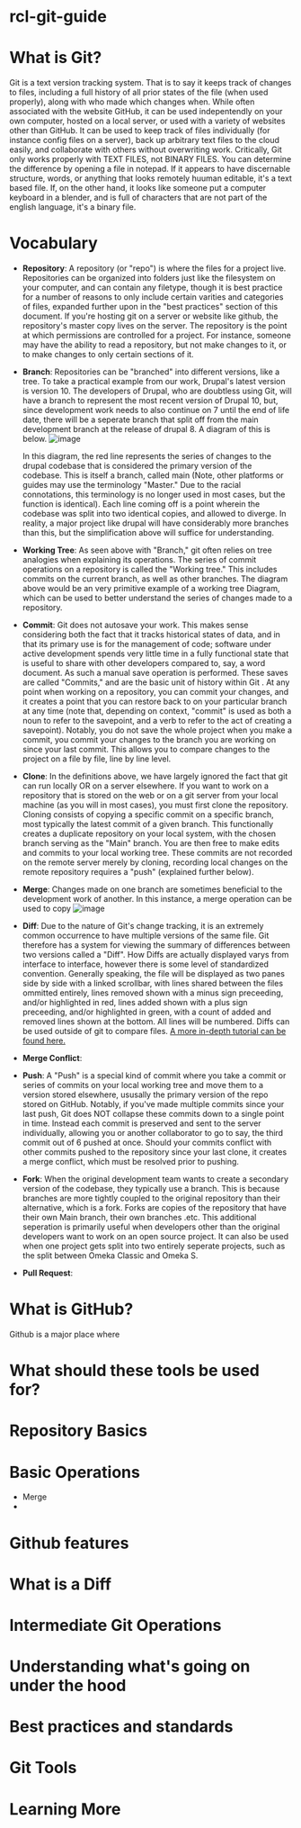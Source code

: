 # rcl-git-guide

# What is Git?
Git is a text version tracking system. That is to say it keeps track of changes to files, including a full history of all prior states of the file (when used properly), along with who made which changes when. While often associated with the website GitHub, it can be used indepentendly on your own computer, hosted on a local server, or used with a variety of websites other than GitHub. It can be used to keep track of files individually (for instance config files on a server), back up arbitrary text files to the cloud easily, and collaborate with others without overwriting work. Critically, Git only works properly with TEXT FILES, not BINARY FILES. You can determine the difference by opening a file in notepad. If it appears to have discernable structure, words, or anything that looks remotely huuman editable, it's a text based file. If, on the other hand, it looks like someone put a computer keyboard in a blender, and is full of characters that are not part of the english language, it's a binary file.

# Vocabulary
- **Repository**: A repository (or "repo") is where the files for a project live. Repositories can be organized into folders just like the filesystem on your computer, and can contain any filetype, though it is best practice for a number of reasons to only include certain varities and categories of files, expanded further upon in the "best practices" section of this document. If you're hosting git on a server or website like github, the repository's master copy lives on the server. The repository is the point at which permissions are controlled for a project. For instance, someone may have the ability to read a repository, but not make changes to it, or to make changes to only certain sections of it.
 
- **Branch**: Repositories can be "branched" into different versions, like a tree. To take a practical example from our work, Drupal's latest version is version 10. The developers of Drupal, who are doubtless using Git, will have a branch to represent the most recent version of Drupal 10, but, since development work needs to also continue on 7 until the end of life date, there will be a seperate branch that split off from the main development branch at the release of drupal 8. A diagram of this is below.
![image](https://github.com/rochester-rcl/rcl-git-guide/assets/24469058/de3bebe6-4345-48bc-b407-d40e2e6870b4)

   In this diagram, the red line represents the series of changes to the drupal codebase that is considered the primary version of the codebase. This is itself a branch, called main (Note, other platforms or guides may use the terminology "Master." Due to the racial connotations, this terminology is no longer used in most cases, but the function is identical). Each line coming off is a point wherein the codebase was split into two identical copies, and allowed to diverge. In reality, a major project like drupal will have considerably more branches than this, but the simplification above will suffice for understanding.

- **Working Tree**: As seen above with "Branch," git often relies on tree analogies when explaining its operations. The series of commit operations on a repository is called the "Working tree." This includes commits on the current branch, as well as other branches. The diagram above would be an very primitive example of a working tree Diagram, which can be used to better understand the series of changes made to a repository.

- **Commit**: Git does not autosave your work. This makes sense considering both the fact that it tracks historical states of data, and in that its primary use is for the management of code; software under active development spends very little time in a fully functional state that is useful to share with other developers compared to, say, a word document. As such a manual save operation is performed. These saves are called "Commits," and are the basic unit of history within Git . At any point when working on a repository, you can commit your changes, and it creates a point that you can restore back to on your particular branch at any time (note that, depending on context, "commit" is used as both a noun to refer to the savepoint, and a verb to refer to the act of creating a savepoint). Notably, you do not save the whole project when you make a commit, you commit your changes to the branch you are working on since your last commit. This allows you to compare changes to the project on a file by file, line by line level.

- **Clone**: In the definitions above, we have largely ignored the fact that git can run locally OR on a server elsewhere. If you want to work on a repository that is stored on the web or on a git server from your local machine (as you will in most cases), you must first clone the repository. Cloning consists of copying a specific commit on a specific branch, most typically the latest commit of a given branch. This functionally creates a duplicate repository on your local system, with the chosen branch serving as the "Main" branch. You are then free to make edits and commits to your local working tree. These commits are not recorded on the remote server merely by cloning, recording local changes on the remote repository requires a "push" (explained further below).

- **Merge**: Changes made on one branch are sometimes beneficial to the development work of another. In this instance, a merge operation can be used to copy
![image](https://github.com/rochester-rcl/rcl-git-guide/assets/24469058/185fae9e-e68f-4dd6-b11c-428dc42f3f94)

- **Diff**: Due to the nature of Git's change tracking, it is an extremely common occurrence to have multiple versions of the same file. Git therefore has a system for viewing the summary of differences between two versions called a "Diff". How Diffs are actually displayed varys from interface to interface, however there is some level of standardized convention. Generally speaking, the file will be displayed as two panes side by side with a linked scrollbar, with lines shared between the files ommitted entirely, lines removed shown with a minus sign preceeding, and/or highlighted in red, lines added shown with a plus sign preceeding, and/or highlighted in green, with a count of added and removed lines shown at the bottom. All lines will be numbered. Diffs can be used outside of git to compare files. [A more in-depth tutorial can be found here.](https://www.atlassian.com/git/tutorials/saving-changes/git-diff)
 
- **Merge Conflict**:

- **Push**: A "Push" is a special kind of commit where you take a commit or series of commits on your local working tree and move them to a version stored elsewhere, ususally the primary version of the repo stored on GitHub. Notably, if you've made multiple commits since your last push, Git does NOT collapse these commits down to a single point in time. Instead each commit is preserved and sent to the server individually, allowing you or another collaborator to go to say, the third commit out of 6 pushed at once. Should your commits conflict with other commits pushed to the repository since your last clone, it creates a merge conflict, which must be resolved prior to pushing.

- **Fork**: When the original development team wants to create a secondary version of the codebase, they typically use a branch. This is because branches are more tightly coupled to the original repository than their alternative, which is a fork. Forks are copies of the repository that have their own Main branch, their own branches .etc. This additional seperation is primarily useful when developers other than the original developers want to work on an open source project. It can also be used when one project gets split into two entirely seperate projects, such as the split between Omeka Classic and Omeka S.



- **Pull Request**:



# What is GitHub?
Github is a major place where 
# What should these tools be used for?
# Repository Basics
# Basic Operations
- Merge 
- 
# Github features
# What is a Diff
# Intermediate Git Operations
# Understanding what's going on under the hood
# Best practices and standards
# Git Tools
# Learning More
